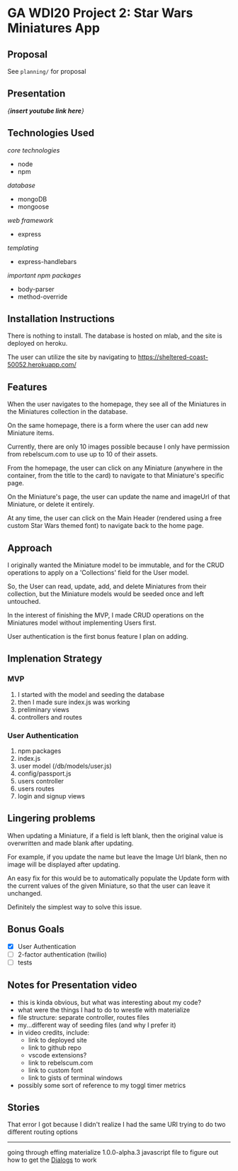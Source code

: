 # GA WDI20 Project 2: Star Wars Miniatures App

## Proposal

See `planning/` for proposal

## Presentation

_{**insert youtube link here**}_

## Technologies Used

_core technologies_
- node
- npm

_database_
- mongoDB
- mongoose

_web framework_
- express

_templating_
- express-handlebars

_important npm packages_
- body-parser
- method-override

## Installation Instructions

There is nothing to install. The database is hosted on mlab, and the site is deployed on heroku.

The user can utilize the site by navigating to <https://sheltered-coast-50052.herokuapp.com/>

## Features

When the user navigates to the homepage, they see all of the Miniatures in the Miniatures collection in the database.

On the same homepage, there is a form where the user can add new Miniature items.

Currently, there are only 10 images possible because I only have permission from rebelscum.com to use up to 10 of their assets.

From the homepage, the user can click on any Miniature (anywhere in the container, from the title to the card) to navigate to that Miniature's specific page.

On the Miniature's page, the user can update the name and imageUrl of that Miniature, or delete it entirely.

At any time, the user can click on the Main Header (rendered using a free custom Star Wars themed font) to navigate back to the home page.

## Approach

I originally wanted the Miniature model to be immutable, and for the CRUD operations to apply on a 'Collections' field for the User model.

So, the User can read, update, add, and delete Miniatures from their collection, but the Miniature models would be seeded once and left untouched.

In the interest of finishing the MVP, I made CRUD operations on the Miniatures model without implementing Users first.

User authentication is the first bonus feature I plan on adding.

## Implenation Strategy

### MVP

1. I started with the model and seeding the database
2. then I made sure index.js was working
3. preliminary views
4. controllers and routes

### User Authentication

1. npm packages
2. index.js
3. user model (/db/models/user.js)
4. config/passport.js
5. users controller
6. users routes
7. login and signup views

## Lingering problems

When updating a Miniature, if a field is left blank, then the original value is overwritten and made blank after updating.

For example, if you update the name but leave the Image Url blank, then no image will be displayed after updating.

An easy fix for this would be to automatically populate the Update form with the current values of the given Miniature, so that the user can leave it unchanged.

Definitely the simplest way to solve this issue.

## Bonus Goals

- [x] User Authentication
- [ ] 2-factor authentication (twilio)
- [ ] tests

## Notes for Presentation video

- this is kinda obvious, but what was interesting about my code?
- what were the things I had to do to wrestle with materialize
- file structure: separate controller, routes files
- my...different way of seeding files (and why I prefer it)
- in video credits, include:
  - link to deployed site
  - link to github repo
  - vscode extensions?
  - link to rebelscum.com
  - link to custom font
  - link to gists of terminal windows
- possibly some sort of reference to my toggl timer metrics

## Stories

That error I got because I didn't realize I had the same URI trying to do two different routing options

---

going through effing materialize 1.0.0-alpha.3 javascript file to figure out how to get the [Dialogs](http://materializecss.com/dialogs.html) to work 
